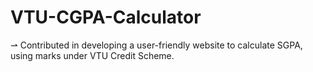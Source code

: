 # VTU-CGPA-Calculator
⇀ Contributed in developing a user-friendly website to calculate SGPA,
using marks under VTU Credit Scheme.
